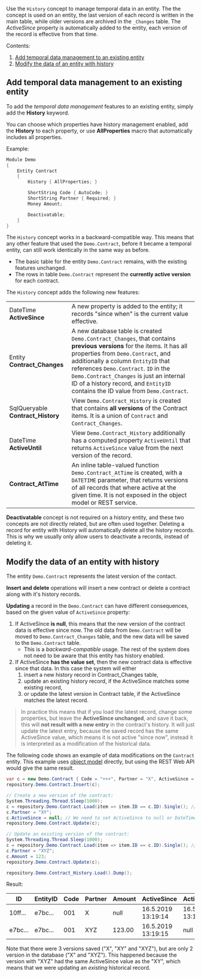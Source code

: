 Use the `History` concept to manage temporal data in an entity.
The the concept is used on an entity, the last version of each record is written in the main table,
while older versions are archived in the `_Changes` table.
The *ActiveSince* property is automatically added to the entity,
each version of the record is effective from that time.

Contents:

1. [Add temporal data management to an existing entity](#add-temporal-data-management-to-an-existing-entity)
2. [Modify the data of an entity with history](#modify-the-data-of-an-entity-with-history)

## Add temporal data management to an existing entity

To add the *temporal data management* features to an existing entity, simply add the **History** keyword.

You can choose which properties have history management enabled, add the **History** to each property,
or use **AllProperties** macro that automatically includes all properties.

Example:

```c
Module Demo
{
    Entity Contract
    {
        History { AllProperties; }

        ShortString Code { AutoCode; }
        ShortString Partner { Required; }
        Money Amount;

        Deactivatable;
    }
}
```

The `History` concept works in a backward-compatible way.
This means that any other feature that used the `Demo.Contract`,
before it became a temporal entity, can still work identically in the same way as before.

* The basic table for the entity `Demo.Contract` remains, with the existing features unchanged.
* The rows in table `Demo.Contract` represent the **currently active version** for each contract.

The `History` concept adds the following new features:

| | |
| --- | ---|
| DateTime **ActiveSince** | A new property is added to the entity; it records "since when" is the current value effective. |
| Entity **Contract_Changes** | A new database table is created `Demo.Contract_Changes`, that contains **previous versions** for the items. It has all properties from `Demo.Contract`, and additionally a column `EntityID` that references `Demo.Contract`. `ID` in the `Demo.Contract_Changes` is just an internal ID of a history record, and `EntityID` contains the ID value from `Demo.Contract`. |
| SqlQueryable **Contract_History** | View `Demo.Contract_History` is created that contains **all versions** of the Contract items. It is a union of `Contract` and `Contract_Changes`. |
| DateTime **ActiveUntil** | View `Demo.Contract_History` additionally has a computed property `ActiveUntil` that returns `ActiveSince` value from the next version of the record. |
| **Contract_AtTime** | An inline table-valued function `Demo.Contract_AtTime` is created, with a `DATETIME` parameter, that returns versions of all records that where active at the given time. It is not exposed in the object model or REST service. |

**Deactivatable** concept is not required on a history entity,
and these two concepts are not directly related, but are often used together.
Deleting a record for entity with History will automatically delete all the history records.
This is why we usually only allow users to deactivate a records, instead of deleting it.

## Modify the data of an entity with history

The entity `Demo.Contract` represents the latest version of the contact.

**Insert and delete** operations will insert a new contract or delete a contract
along with it's history records.

**Updating** a record in the `Demo.Contract` can have different consequences,
based on the given value of `ActiveSince` property:

1. If ActiveSince **is null**, this means that the new version
   of the contract data is effective since now. The old data from `Demo.Contract` will
   be moved to `Demo.Contract_Changes` table, and the new data will be saved
   to the `Demo.Contract` table.
   * This is a *backward-compatible* usage. The rest of the system does not need
     to be aware that this entity has history enabled.
2. If ActiveSince **has the value set**, then the
   new contract data is effective since that data. In this case the system will either
   1. insert a new history record in Contract_Changes table,
   2. update an existing history record, if the ActiveSince matches some existing record,
   3. or update the latest version in Contract table, if the ActiveSince matches the latest record.

> In practice this means that if you load the latest record, change some properties,
but leave the **ActiveSince unchanged**, and save it back, this will **not result with
a new entry** in the contract's history.
It will just update the latest entry, because the saved record has the same
ActiveSince value, which means it is not active "since now", instead it is
interpreted as a modification of the historical data.

The following code shows an example of data modifications on the `Contract` entity.
This example uses [object model](Using-the-Domain-Object-Model) directly,
but using the REST Web API would give the same result.

```cs
var c = new Demo.Contract { Code = "+++", Partner = "X", ActiveSince = null };
repository.Demo.Contract.Insert(c);

// Create a new version of the contract:
System.Threading.Thread.Sleep(1000);
c = repository.Demo.Contract.Load(item => item.ID == c.ID).Single(); // Read the latest version.
c.Partner = "XY";
c.ActiveSince = null; // We need to set ActiveSince to null or DateTime.Now, to create a new version!
repository.Demo.Contract.Update(c);

// Update an existing version of the contract:
System.Threading.Thread.Sleep(1000);
c = repository.Demo.Contract.Load(item => item.ID == c.ID).Single(); // Read the latest version.
c.Partner = "XYZ";
c.Amount = 123;
repository.Demo.Contract.Update(c);

repository.Demo.Contract_History.Load().Dump();
```

Result:

| ID | EntityID | Code | Partner | Amount | ActiveSince | ActiveUntil |
| --- | --- | --- | --- | --- | --- | --- |
| 10ff... | e7bc... | 001 | X | null | 16.5.2019 13:19:14 | 16.5.2019 13:19:15 |
| e7bc... | e7bc... | 001 | XYZ | 123.00 | 16.5.2019 13:19:15 | null |

Note that there were 3 versions saved ("X", "XY" and "XYZ"),
but are only 2 version in the database ("X" and "XYZ").
This happened because the version with "XYZ" had the same ActiveSince value
as the "XY", which means that we were updating an *existing* historical record.
